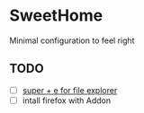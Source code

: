 # SweetHome
Minimal configuration to feel right

## TODO
- [ ] [super + e for file explorer](https://wiki.ubuntu.com/Keybindings)
- [ ] intall firefox with Addon
